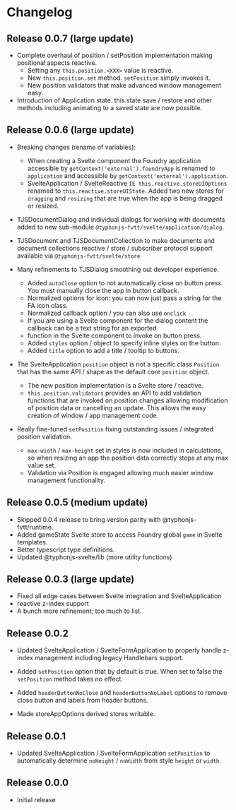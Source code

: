 # Changelog
## Release 0.0.7 (large update)
- Complete overhaul of position / setPosition implementation making positional aspects reactive.
  - Setting any `this.position.<XXX>` value is reactive.
  - New `this.position.set` method. `setPosition` simply invokes it.
  - New position validators that make advanced window management easy.
- Introduction of Application state. this.state.save / restore and other methods including animating to a saved state
  are now possible.

## Release 0.0.6 (large update)
- Breaking changes (rename of variables): 
  - When creating a Svelte component the Foundry application accessible by 
  `getContext('external').foundryApp` is renamed to `application` and accessible by `getContext('external').application`. 
  - SvelteApplication / SvelteReactive `IE this.reactive.storeUIOptions` renamed to `this.reactive.storeUIState`. Added
    two new stores for `dragging` and `resizing` that are true when the app is being dragged or resized.

- TJSDocumentDialog and individual dialogs for working with documents added to 
new sub-module `@typhonjs-fvtt/svelte/application/dialog`.

- TJSDocument and TJSDocumentCollection to make documents and document collections reactive / store / subscriber 
protocol support available via `@typhonjs-fvtt/svelte/store`

- Many refinements to TJSDialog smoothing out developer experience. 
  - Added `autoClose` option to not automatically close on button press. You must manually close the app in button
  callback. 
  - Normalized options for icon: you can now just pass a string for the FA icon class.
  - Normalized callback option / you can also use `onclick`
  - If you are using a Svelte component for the dialog content the callback can be a text string for an exported 
  - function in the Svelte component to invoke on button press.
  - Added `styles` option / object to specify inline styles on the button.
  - Added `title` option to add a title / tooltip to buttons.
  
- The SvelteApplication `position` object is not a specific class `Position` that has the same API / shape as the 
default core `position` object. 
  - The new position implementation is a Svelte store / reactive.
  - `this.position.validators` provides an API to add validation functions that are invoked on position changes allowing
  modification of position data or cancelling an update. This allows the easy creation of window / app management code.
  
- Really fine-tuned `setPosition` fixing outstanding issues / integrated position validation.
  - `max-width` / `max-height` set in styles is now included in calculations, so when resizing an app the position data 
  correctly stops at any max value set.
  - Validation via Position is engaged allowing much easier window management functionality.

## Release 0.0.5 (medium update)
- Skipped 0.0.4 release to bring version parity with @typhonjs-fvtt/runtime.
- Added gameState Svelte store to access Foundry global `game` in Svelte templates.
- Better typescript type definitions.
- Updated @typhonjs-svelte/lib (more utility functions)

## Release 0.0.3 (large update)
- Fixed all edge cases between Svelte integration and SvelteApplication
- reactive z-index support
- A bunch more refinement; too much to list.

## Release 0.0.2
- Updated SvelteApplication / SvelteFormApplication to properly handle z-index management including legacy Handlebars 
support.

- Added `setPosition` option that by default is true. When set to false the `setPosition` method takes no effect.

- Added `headerButtonNoClose` and `headerButtonNoLabel` options to remove close button and labels from header buttons.

- Made storeAppOptions derived stores writable. 

## Release 0.0.1
- Updated SvelteApplication / SvelteFormApplication `setPosition` to automatically determine `noHeight` / `noWidth` from 
style `height` or `width`.

## Release 0.0.0
- Initial release
